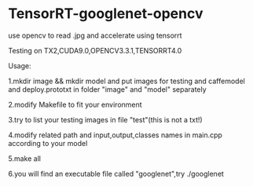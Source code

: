 # TensorRT-googlenet-opencv
use opencv to read .jpg and accelerate using tensorrt

Testing on TX2,CUDA9.0,OPENCV3.3.1,TENSORRT4.0

Usage:

1.mkdir image && mkdir model
and put images for testing and caffemodel and deploy.prototxt in folder "image" and "model" separately

2.modify Makefile to fit your environment

3.try to list your testing images in file "test"(this is not a txt!)

4.modify related path and input,output,classes names in main.cpp according to your model

5.make all 

6.you will find an executable file called "googlenet",try
./googlenet


